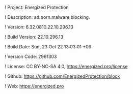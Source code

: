 ! Project: Energized Protection

! Description: ad.porn.malware blocking.

! Version: 6.32.0810.22.10.296.13

! Build Version: 22.10.296.13

! Build Date: Sun, 23 Oct 22 13:03:01 +06

! Version Code: 2961303

! License: CC BY-NC-SA 4.0, https://energized.pro/license

! Github: https://github.com/EnergizedProtection/block

! Web: https://energized.pro
